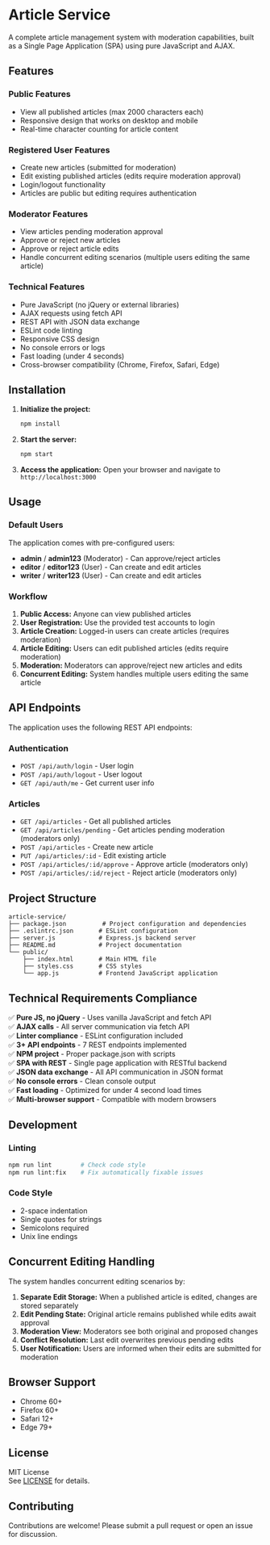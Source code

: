 # Article Service

A complete article management system with moderation capabilities, built as a Single Page Application (SPA) using pure JavaScript and AJAX.

## Features

### Public Features
- View all published articles (max 2000 characters each)
- Responsive design that works on desktop and mobile
- Real-time character counting for article content

### Registered User Features
- Create new articles (submitted for moderation)
- Edit existing published articles (edits require moderation approval)
- Login/logout functionality
- Articles are public but editing requires authentication

### Moderator Features
- View articles pending moderation approval
- Approve or reject new articles
- Approve or reject article edits
- Handle concurrent editing scenarios (multiple users editing the same article)

### Technical Features
- Pure JavaScript (no jQuery or external libraries)
- AJAX requests using fetch API
- REST API with JSON data exchange
- ESLint code linting
- Responsive CSS design
- No console errors or logs
- Fast loading (under 4 seconds)
- Cross-browser compatibility (Chrome, Firefox, Safari, Edge)

## Installation

1. **Initialize the project:**
   ```bash
   npm install
   ```

2. **Start the server:**
   ```bash
   npm start
   ```

3. **Access the application:**
   Open your browser and navigate to `http://localhost:3000`

## Usage

### Default Users
The application comes with pre-configured users:

- **admin** / **admin123** (Moderator) - Can approve/reject articles
- **editor** / **editor123** (User) - Can create and edit articles  
- **writer** / **writer123** (User) - Can create and edit articles

### Workflow

1. **Public Access:** Anyone can view published articles
2. **User Registration:** Use the provided test accounts to login
3. **Article Creation:** Logged-in users can create articles (requires moderation)
4. **Article Editing:** Users can edit published articles (edits require moderation)
5. **Moderation:** Moderators can approve/reject new articles and edits
6. **Concurrent Editing:** System handles multiple users editing the same article

## API Endpoints

The application uses the following REST API endpoints:

### Authentication
- `POST /api/auth/login` - User login
- `POST /api/auth/logout` - User logout  
- `GET /api/auth/me` - Get current user info

### Articles
- `GET /api/articles` - Get all published articles
- `GET /api/articles/pending` - Get articles pending moderation (moderators only)
- `POST /api/articles` - Create new article
- `PUT /api/articles/:id` - Edit existing article
- `POST /api/articles/:id/approve` - Approve article (moderators only)
- `POST /api/articles/:id/reject` - Reject article (moderators only)

## Project Structure

```
article-service/
├── package.json          # Project configuration and dependencies
├── .eslintrc.json       # ESLint configuration
├── server.js            # Express.js backend server
├── README.md            # Project documentation
└── public/
    ├── index.html       # Main HTML file
    ├── styles.css       # CSS styles
    └── app.js           # Frontend JavaScript application
```

## Technical Requirements Compliance

✅ **Pure JS, no jQuery** - Uses vanilla JavaScript and fetch API  
✅ **AJAX calls** - All server communication via fetch API  
✅ **Linter compliance** - ESLint configuration included  
✅ **3+ API endpoints** - 7 REST endpoints implemented  
✅ **NPM project** - Proper package.json with scripts  
✅ **SPA with REST** - Single page application with RESTful backend  
✅ **JSON data exchange** - All API communication in JSON format  
✅ **No console errors** - Clean console output  
✅ **Fast loading** - Optimized for under 4 second load times  
✅ **Multi-browser support** - Compatible with modern browsers  

## Development

### Linting
```bash
npm run lint        # Check code style
npm run lint:fix    # Fix automatically fixable issues
```

### Code Style
- 2-space indentation
- Single quotes for strings
- Semicolons required
- Unix line endings

## Concurrent Editing Handling

The system handles concurrent editing scenarios by:

1. **Separate Edit Storage:** When a published article is edited, changes are stored separately
2. **Edit Pending State:** Original article remains published while edits await approval
3. **Moderation View:** Moderators see both original and proposed changes
4. **Conflict Resolution:** Last edit overwrites previous pending edits
5. **User Notification:** Users are informed when their edits are submitted for moderation

## Browser Support

- Chrome 60+
- Firefox 60+
- Safari 12+
- Edge 79+

## License

MIT License  
See [LICENSE](LICENSE) for details.

## Contributing
Contributions are welcome! Please submit a pull request or open an issue for discussion.

